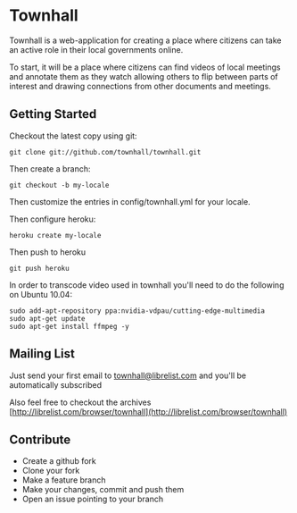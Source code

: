 Townhall
========

Townhall is a web-application for creating a place where citizens can take an
active role in their local governments online.

To start, it will be a place where citizens can find videos of local meetings
and annotate them as they watch allowing others to flip between parts of
interest and drawing connections from other documents and meetings.

Getting Started
--------------

Checkout the latest copy using git:

    git clone git://github.com/townhall/townhall.git

Then create a branch:

    git checkout -b my-locale

Then customize the entries in config/townhall.yml for your locale.

Then configure heroku:

    heroku create my-locale

Then push to heroku

    git push heroku

In order to transcode video used in townhall you'll need to do the following on Ubuntu 10.04:

    sudo add-apt-repository ppa:nvidia-vdpau/cutting-edge-multimedia
    sudo apt-get update
    sudo apt-get install ffmpeg -y


Mailing List
-------

Just send your first email to
[townhall@librelist.com](mailto:townhall@librelist.com) and you'll be
automatically subscribed

Also feel free to checkout the archives
[http://librelist.com/browser/townhall](http://librelist.com/browser/townhall)

Contribute
----------
 - Create a github fork
 - Clone your fork
 - Make a feature branch
 - Make your changes, commit and push them
 - Open an issue pointing to your branch
